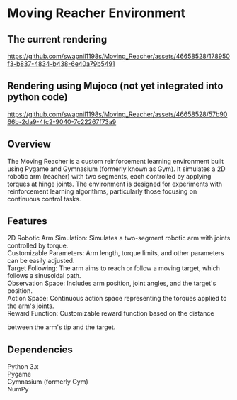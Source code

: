 # Moving Reacher Environment

## The current rendering  

https://github.com/swapnil1198s/Moving_Reacher/assets/46658528/178950f3-b837-4834-b438-6e40a79b5491

## Rendering using Mujoco (not yet integrated into python code)  

https://github.com/swapnil1198s/Moving_Reacher/assets/46658528/57b9066b-2da9-4fc2-9040-7c22267f73a9


## Overview
The Moving Reacher is a custom reinforcement learning environment built using Pygame and Gymnasium (formerly known as Gym). It simulates a 2D robotic arm (reacher) with two segments, each controlled by applying torques at hinge joints. The environment is designed for experiments with reinforcement learning algorithms, particularly those focusing on continuous control tasks.

## Features
2D Robotic Arm Simulation: Simulates a two-segment robotic arm with joints controlled by torque.  
Customizable Parameters: Arm length, torque limits, and other parameters can be easily adjusted.  
Target Following: The arm aims to reach or follow a moving target, which follows a sinusoidal path.  
Observation Space: Includes arm position, joint angles, and the target's position.  
Action Space: Continuous action space representing the torques applied to the arm's joints.  
Reward Function: Customizable reward function based on the distance 



between the arm's tip and the target.  

## Dependencies  
Python 3.x  
Pygame  
Gymnasium (formerly Gym)  
NumPy  
